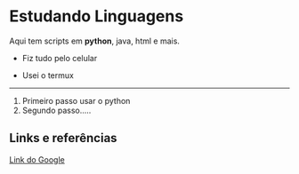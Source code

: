 # Estudando Linguagens

<p>Aqui tem scripts em <strong>python</strong>, java, html e mais.</p>

- Fiz tudo pelo celular
+ Usei o termux
------
1. Primeiro passo usar o python
2. Segundo passo.....

## Links e referências
[Link do Google](https://www.google.com/)
